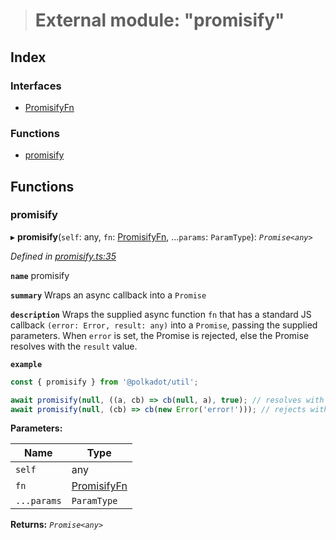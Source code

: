 > # External module: "promisify"

## Index

### Interfaces

* [PromisifyFn](../interfaces/_promisify_.promisifyfn.md)

### Functions

* [promisify](_promisify_.md#promisify)

## Functions

###  promisify

▸ **promisify**(`self`: any, `fn`: [PromisifyFn](../interfaces/_promisify_.promisifyfn.md), ...`params`: `ParamType`): *`Promise<any>`*

*Defined in [promisify.ts:35](https://github.com/polkadot-js/common/blob/5d7ddcb/packages/util/src/promisify.ts#L35)*

**`name`** promisify

**`summary`** Wraps an async callback into a `Promise`

**`description`** 
Wraps the supplied async function `fn` that has a standard JS callback `(error: Error, result: any)` into a `Promise`, passing the supplied parameters. When `error` is set, the Promise is rejected, else the Promise resolves with the `result` value.

**`example`** 
<BR>

```javascript
const { promisify } from '@polkadot/util';

await promisify(null, ((a, cb) => cb(null, a), true); // resolves with `true`
await promisify(null, (cb) => cb(new Error('error!'))); // rejects with `error!`
```

**Parameters:**

Name | Type |
------ | ------ |
`self` | any |
`fn` | [PromisifyFn](../interfaces/_promisify_.promisifyfn.md) |
`...params` | `ParamType` |

**Returns:** *`Promise<any>`*